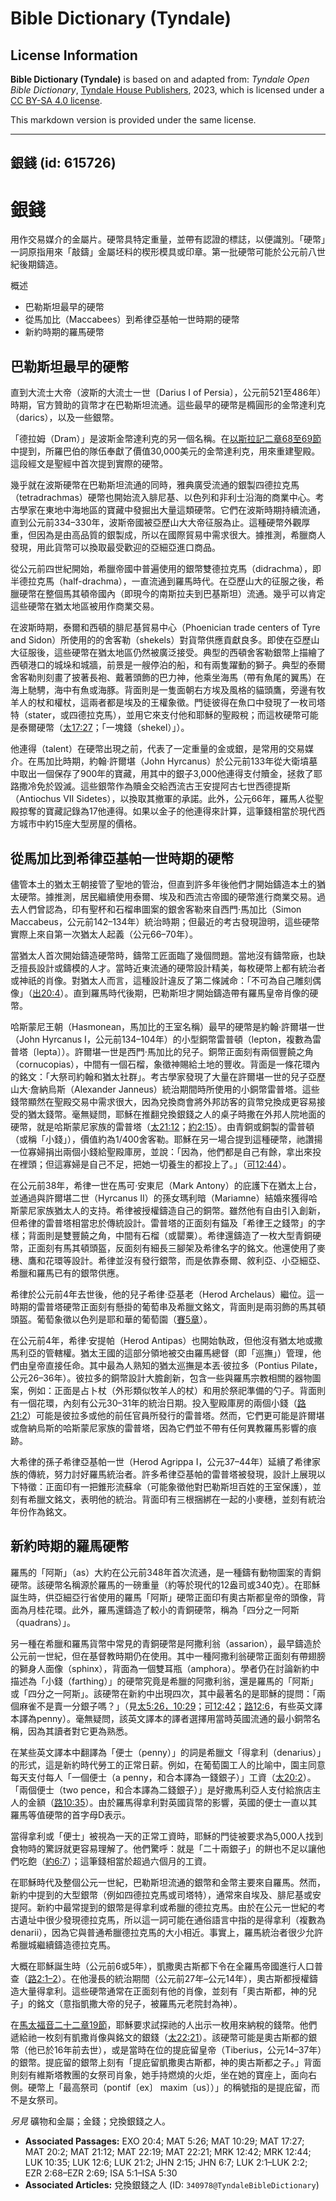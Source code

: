 # Bible Dictionary (Tyndale)

## License Information

**Bible Dictionary (Tyndale)** is based on and adapted from: _Tyndale Open Bible Dictionary_, [Tyndale House Publishers](https://tyndaleopenresources.com/), 2023, which is licensed under a [CC BY-SA 4.0 license](https://creativecommons.org/licenses/by-sa/4.0/legalcode.en).

This markdown version is provided under the same license.



--------------------------------

## 銀錢 (id: 615726)

銀錢
==

用作交易媒介的金屬片。硬幣具特定重量，並帶有認證的標誌，以便識別。「硬幣」一詞原指用來「敲鑄」金屬坯料的楔形模具或印章。第一批硬幣可能於公元前八世紀後期鑄造。

概述

* 巴勒斯坦最早的硬幣
* 從馬加比（Maccabees）到希律亞基帕一世時期的硬幣
* 新約時期的羅馬硬幣

巴勒斯坦最早的硬幣
---------

直到大流士大帝（波斯的大流士一世〔Darius I of Persia〕，公元前521至486年）時期，官方贊助的貨幣才在巴勒斯坦流通。這些最早的硬幣是橢圓形的金幣達利克（darics），以及一些銀幣。

「德拉姆（Dram）」是波斯金幣達利克的另一個名稱。在[以斯拉記二章68至69節](https://ref.ly/Ezra2:68-Ezra2:69)中提到，所羅巴伯的隊伍奉獻了價值30,000美元的金幣達利克，用來重建聖殿。這段經文是聖經中首次提到實際的硬幣。

幾乎就在波斯硬幣在巴勒斯坦流通的同時，雅典廣受流通的銀製四德拉克馬（tetradrachmas）硬幣也開始流入腓尼基、以色列和非利士沿海的商業中心。考古學家在東地中海地區的寶藏中發掘出大量這類硬幣。它們在波斯時期持續流通，直到公元前334–330年，波斯帝國被亞歷山大大帝征服為止。這種硬幣外觀厚重，但因為是由高品質的銀製成，所以在國際貿易中需求很大。據推測，希臘商人發現，用此貨幣可以換取最受歡迎的亞細亞進口商品。

從公元前四世紀開始，希臘帝國中普遍使用的銀幣雙德拉克馬（didrachma），即半德拉克馬（half\-drachma），一直流通到羅馬時代。在亞歷山大的征服之後，希臘硬幣在整個馬其頓帝國內（即現今的南斯拉夫到巴基斯坦）流通。幾乎可以肯定這些硬幣在猶太地區被用作商業交易。

在波斯時期，泰爾和西頓的腓尼基貿易中心（Phoenician trade centers of Tyre and Sidon）所使用的的舍客勒（shekels）對貨幣供應貢獻良多。即使在亞歷山大征服後，這些硬幣在猶太地區仍然被廣泛接受。典型的西頓舍客勒銀幣上描繪了西頓港口的城垛和城牆，前景是一艘停泊的船，和有兩隻躍動的獅子。典型的泰爾舍客勒則刻畫了披著長袍、戴著頭飾的巴力神，他乘坐海馬（帶有魚尾的翼馬）在海上馳騁，海中有魚或海豚。背面則是一隻面朝右方埃及風格的貓頭鷹，旁邊有牧羊人的杖和權杖，這兩者都是埃及的王權象徵。門徒彼得在魚口中發現了一枚司塔特（stater，或四德拉克馬），並用它來支付他和耶穌的聖殿稅；而這枚硬幣可能是泰爾硬幣（[太17:27](https://ref.ly/Matt17:27)；「一塊錢（shekel）」）。

  
他連得（talent）在硬幣出現之前，代表了一定重量的金或銀，是常用的交易媒介。在馬加比時期，約翰·許爾堪（John Hyrcanus）於公元前133年從大衛墳墓中取出一個保存了900年的寶藏，用其中的銀子3,000他連得支付贖金，拯救了耶路撒冷免於毀滅。這些銀幣作為贖金交給西流古王安提阿古七世西德提斯（Antiochus VII Sidetes），以換取其撤軍的承諾。此外，公元66年，羅馬人從聖殿掠奪的寶藏記錄為17他連得。如果以金子的他連得來計算，這筆錢相當於現代西方城市中約15座大型房屋的價格。

從馬加比到希律亞基帕一世時期的硬幣
-----------------

儘管本土的猶太王朝接管了聖地的管治，但直到許多年後他們才開始鑄造本土的猶太硬幣。據推測，居民繼續使用泰爾、埃及和西流古帝國的硬幣進行商業交易。過去人們曾認為，印有聖杯和石榴串圖案的銀舍客勒來自西門·馬加比（Simon Maccabeus，公元前142–134年）統治時期；但最近的考古發現證明，這些硬幣實際上來自第一次猶太人起義（公元66–70年）。

當猶太人首次開始鑄造硬幣時，鑄幣工匠面臨了幾個問題。當地沒有鑄幣廠，也缺乏擅長設計或鑄模的人才。當時近東流通的硬幣設計精美，每枚硬幣上都有統治者或神祇的肖像。對猶太人而言，這種設計違反了第二條誡命：「不可為自己雕刻偶像」（[出20:4](https://ref.ly/Exod20:4)）。直到羅馬時代後期，巴勒斯坦才開始鑄造帶有羅馬皇帝肖像的硬幣。

哈斯蒙尼王朝（Hasmonean，馬加比的王室名稱）最早的硬幣是約翰‧許爾堪一世（John Hyrcanus I，公元前134–104年）的小型銅幣雷普頓（lepton，複數為雷普塔〔lepta〕）。許爾堪一世是西門‧馬加比的兒子。銅幣正面刻有兩個豐饒之角（cornucopias），中間有一個石榴，象徵神賜給土地的豐收。背面是一條花環內的銘文：「大祭司約翰和猶太社群」。考古學家發現了大量在許爾堪一世的兒子亞歷山大·詹納烏斯（Alexander Janneus）統治期間時所使用的小銅幣雷普塔。這些錢幣顯然在聖殿交易中需求很大，因為兌換商會將外邦訪客的貨幣兌換成更容易接受的猶太錢幣。毫無疑問，耶穌在推翻兌換銀錢之人的桌子時撒在外邦人院地面的硬幣，就是哈斯蒙尼家族的雷普塔（[太21:12](https://ref.ly/Matt21:12)；[約2:15](https://ref.ly/John2:15)）。由青銅或銅製的雷普頓（或稱「小錢」），價值約為1/400舍客勒。耶穌在另一場合提到這種硬幣，祂讚揚一位寡婦捐出兩個小錢給聖殿庫房，並說：「因為，他們都是自己有餘，拿出來投在裡頭；但這寡婦是自己不足，把她一切養生的都投上了。」（[可12:44](https://ref.ly/Mark12:44)）。

在公元前38年，希律一世在馬可·安東尼（Mark Antony）的庇護下在猶太上台，並通過與許爾堪二世（Hyrcanus II）的孫女瑪利暗（Mariamne）結婚來獲得哈斯蒙尼家族猶太人的支持。希律被授權鑄造自己的銅幣。雖然他有自由引入創新，但希律的雷普塔相當忠於傳統設計。雷普塔的正面刻有錨及「希律王之錢幣」的字樣；背面則是雙豐饒之角，中間有石榴（或罌粟）。希律還鑄造了一枚大型青銅硬幣，正面刻有馬其頓頭盔，反面刻有細長三腳架及希律名字的銘文。他還使用了麥穗、鷹和花環等設計。希律並沒有發行銀幣，而是依靠泰爾、敘利亞、小亞細亞、希臘和羅馬已有的銀幣供應。

希律於公元前4年去世後，他的兒子希律·亞基老（Herod Archelaus）繼位。這一時期的雷普塔硬幣正面刻有懸掛的葡萄串及希臘文銘文，背面則是兩羽飾的馬其頓頭盔。葡萄象徵以色列是耶和華的葡萄園（[賽5章](https://ref.ly/Isa5:1-Isa5:30)）。

在公元前4年，希律·安提帕（Herod Antipas）也開始執政，但他沒有猶太地或撒馬利亞的管轄權。猶太王國的這部分領地被交由羅馬總督（即「巡撫」）管理，他們由皇帝直接任命。其中最為人熟知的猶太巡撫是本丟·彼拉多（Pontius Pilate，公元26–36年）。彼拉多的銅幣設計大膽創新，包含一些與羅馬宗教相關的器物圖案，例如：正面是占卜杖（外形類似牧羊人的杖）和用於祭祀準備的勺子。背面則有一個花環，內刻有公元30–31年的統治日期。投入聖殿庫房的兩個小錢（[路21:2](https://ref.ly/Luke21:2)）可能是彼拉多或他的前任官員所發行的雷普塔。然而，它們更可能是許爾堪或詹納烏斯的哈斯蒙尼家族的雷普塔，因為它們並不帶有任何異教羅馬影響的痕跡。

大希律的孫子希律亞基帕一世（Herod Agrippa I，公元37–44年）延續了希律家族的傳統，努力討好羅馬統治者。許多希律亞基帕的雷普塔被發現，設計上展現以下特徵：正面印有一把錐形流蘇傘（可能象徵他對巴勒斯坦百姓的王室保護），並刻有希臘文銘文，表明他的統治。背面印有三根捆綁在一起的小麥穗，並刻有統治年份作為銘文。

新約時期的羅馬硬幣
---------

羅馬的「阿斯」（as）大約在公元前348年首次流通，是一種鑄有動物圖案的青銅硬幣。該硬幣名稱源於羅馬的一磅重量（約等於現代的12盎司或340克）。在耶穌誕生時，供亞細亞行省使用的羅馬「阿斯」硬幣正面印有奧古斯都皇帝的頭像，背面為月桂花環。此外，羅馬還鑄造了較小的青銅硬幣，稱為「四分之一阿斯（quadrans）」。

另一種在希臘和羅馬貨幣中常見的青銅硬幣是阿撒利翁（assarion），最早鑄造於公元前一世紀，但在基督教時期仍在使用。其中一種阿撒利翁硬幣正面刻有帶翅膀的獅身人面像（sphinx），背面為一個雙耳瓶（amphora）。學者仍在討論新約中描述為「小錢（farthing）」的硬幣究竟是希臘的阿撒利翁，還是羅馬的「阿斯」或「四分之一阿斯」。該硬幣在新約中出現四次，其中最著名的是耶穌的提問：「兩個麻雀不是賣一分銀子嗎？」（見[太5:26，](https://ref.ly/Matt5:26)[10:29](https://ref.ly/Matt10:29)；[可12:42](https://ref.ly/Mark12:42)；[路12:6](https://ref.ly/Luke12:6)，有些英文譯本譯為penny）。毫無疑問，該英文譯本的譯者選擇用當時英國流通的最小銅幣名稱，因為其讀者對它更為熟悉。

在某些英文譯本中翻譯為「便士（penny）」的詞是希臘文「得拿利（denarius）」的形式，這是新約時代勞工的正常日薪。例如，在葡萄園工人的比喻中，園主同意每天支付每人「一個便士（a penny，和合本譯為一錢銀子）」工資（[太20:2](https://ref.ly/Matt20:2)）。「兩個便士（two pence，和合本譯為二錢銀子）」是好撒馬利亞人支付給旅店主人的金額（[路10:35](https://ref.ly/Luke10:35)）。由於羅馬得拿利對英國貨幣的影響，英國的便士一直以其羅馬等值硬幣的首字母D表示。

當得拿利或「便士」被視為一天的正常工資時，耶穌的門徒被要求為5,000人找到食物時的驚訝就更容易理解了。他們驚呼：就是「二十兩銀子」的餅也不足以讓他們吃飽（[約6:7](https://ref.ly/John6:7)）；這筆錢相當於超過六個月的工資。

在耶穌時代及整個公元一世紀，巴勒斯坦流通的銀幣和金幣主要來自羅馬。然而，新約中提到的大型銀幣（例如四德拉克馬或司塔特），通常來自埃及、腓尼基或安提阿。新約中最常提到的銀幣是得拿利或希臘的德拉克馬。由於在公元一世紀的考古遺址中很少發現德拉克馬，所以這一詞可能在通俗語言中指的是得拿利（複數為denarii），因為它與普通希臘德拉克馬的大小相近。事實上，羅馬統治者很少允許希臘城繼續鑄造德拉克馬。

大概在耶穌誕生時（公元前6或5年），凱撒奧古斯都下令在全羅馬帝國進行人口普查（[路2:1–2](https://ref.ly/Luke2:1-Luke2:2)）。在他漫長的統治期間（公元前27年–公元14年），奧古斯都授權鑄造大量得拿利。這些硬幣通常在正面刻有他的肖像，並刻有「奧古斯都，神的兒子」的銘文（意指凱撒大帝的兒子，被羅馬元老院封為神）。

在[馬太福音二十二章19節](https://ref.ly/Matt22:19)，耶穌要求試探祂的人出示一枚用來納稅的錢幣。他們遞給祂一枚刻有凱撒肖像與銘文的銀錢（[太22:21](https://ref.ly/Matt22:21)）。該硬幣可能是奧古斯都的銀幣（他已於16年前去世），或是當時在位的提庇留皇帝（Tiberius，公元14–37年）的銀幣。提庇留的銀幣上刻有「提庇留凱撒奧古斯都，神的奧古斯都之子。」背面則刻有維斯塔教團的女祭司肖象，她手持燃燒的火炬，坐在她的寶座上，面向右側。硬幣上「最高祭司（pontif〔ex〕 maxim〔us〕）」的稱號指的是提庇留，而不是女祭司。

*另見* 礦物和金屬；金錢；兌換銀錢之人。

* **Associated Passages:** EXO 20:4; MAT 5:26; MAT 10:29; MAT 17:27; MAT 20:2; MAT 21:12; MAT 22:19; MAT 22:21; MRK 12:42; MRK 12:44; LUK 10:35; LUK 12:6; LUK 21:2; JHN 2:15; JHN 6:7; LUK 2:1–LUK 2:2; EZR 2:68–EZR 2:69; ISA 5:1–ISA 5:30
* **Associated Articles:** 兌換銀錢之人 (ID: `340978@TyndaleBibleDictionary`)

